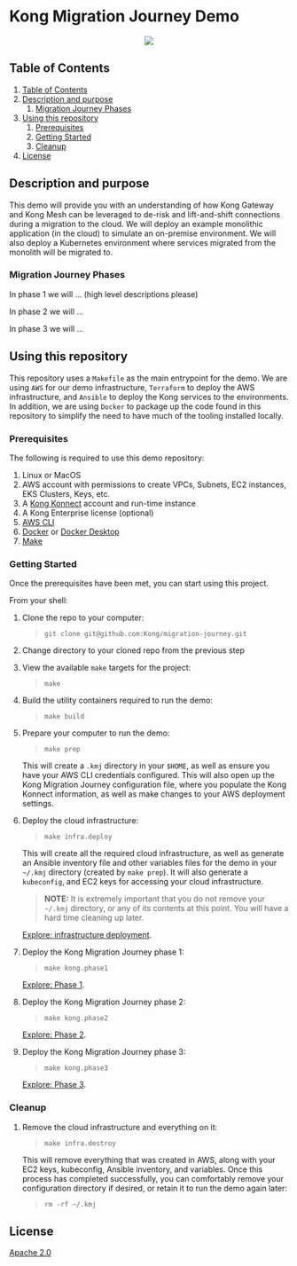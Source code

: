 # Kong Migration Journey Demo

<p align="center">
  <img src="https://2tjosk2rxzc21medji3nfn1g-wpengine.netdna-ssl.com/wp-content/uploads/2018/08/kong-combination-mark-color-256px.png" /></div>
</p>


## Table of Contents


<!-- @import "[TOC]" {cmd="toc" depthFrom=2 depthTo=6 orderedList=true} -->

<!-- code_chunk_output -->

1. [Table of Contents](#table-of-contents)
2. [Description and purpose](#description-and-purpose)
    1. [Migration Journey Phases](#migration-journey-phases)
3. [Using this repository](#using-this-repository)
    1. [Prerequisites](#prerequisites)
    2. [Getting Started](#getting-started)
    3. [Cleanup](#cleanup)
4. [License](#license)

<!-- /code_chunk_output -->


## Description and purpose

This demo will provide you with an understanding of how Kong Gateway and Kong Mesh can be leveraged to de-risk and lift-and-shift connections during a migration to the cloud.  We will deploy an example monolithic application (in the cloud) to simulate an on-premise environment.  We will also deploy a Kubernetes environment where services migrated from the monolith will be migrated to.  


### Migration Journey Phases

In phase 1 we will ...  (high level descriptions please)

In phase 2 we will ...  

In phase 3 we will ...


## Using this repository

This repository uses a `Makefile` as the main entrypoint for the demo.  We are using `AWS` for our demo infrastructure, `Terraform` to deploy the AWS infrastructure, and `Ansible` to deploy the Kong services to the environments.  In addition, we are using `Docker` to package up the code found in this repository to simplify the need to have much of the tooling installed locally.


### Prerequisites

The following is required to use this demo repository:

1. Linux or MacOS
1. AWS account with permissions to create VPCs, Subnets, EC2 instances, EKS Clusters, Keys, etc.
1. A [Kong Konnect](https://cloud.konghq.com/login) account and run-time instance
1. A Kong Enterprise license (optional)
1. [AWS CLI](https://docs.aws.amazon.com/cli/latest/userguide/getting-started-install.html)
1. [Docker](https://docs.docker.com/engine/install/) or [Docker Desktop](https://docs.docker.com/engine/install/#desktop)
1. [Make](https://www.gnu.org/software/make/)


### Getting Started

Once the prerequisites have been met, you can start using this project.

From your shell:
1. Clone the repo to your computer:
    > `git clone git@github.com:Kong/migration-journey.git`

1. Change directory to your cloned repo from the previous step

1. View the available `make` targets for the project:
    > `make`

1. Build the utility containers required to run the demo:
    > `make build`

1. Prepare your computer to run the demo:
    > `make prep`

    This will create a `.kmj` directory in your `$HOME`, as well as ensure you have your AWS CLI credentials configured.  This will also open up the Kong Migration Journey configuration file, where you populate the Kong Konnect information, as well as make changes to your AWS deployment settings.

1. Deploy the cloud infrastructure:
    > `make infra.deploy`

    This will create all the required cloud infrastructure, as well as generate an Ansible inventory file and other variables files for the demo in your `~/.kmj` directory (created by `make prep`).  It will also generate a `kubeconfig`, and EC2 keys for accessing your cloud infrastructure.  
    > **NOTE:** It is extremely important that you do not remove your `~/.kmj` directory, or any of its contents at this point.  You will have a hard time cleaning up later.

    [Explore: infrastructure deployment](docs/explore/infra_deploy.md).

1. Deploy the Kong Migration Journey phase 1:
    > `make kong.phase1`

    [Explore: Phase 1](docs/explore/phase1.md).

1. Deploy the Kong Migration Journey phase 2:
    > `make kong.phase2`

    [Explore: Phase 2](docs/explore/phase2.md).

1. Deploy the Kong Migration Journey phase 3:
    > `make kong.phase3`

    [Explore: Phase 3](docs/explore/phase3.md).


### Cleanup

1. Remove the cloud infrastructure and everything on it:
    > `make infra.destroy`

    This will remove everything that was created in AWS, along with your EC2 keys, kubeconfig, Ansible inventory, and variables.  Once this process has completed successfully, you can comfortably remove your configuration directory if desired, or retain it to run the demo again later:
    
    > `rm -rf ~/.kmj`


## License

[Apache 2.0](LICENSE)
